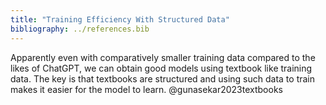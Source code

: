 ```yaml
---
title: "Training Efficiency With Structured Data"
bibliography: ../references.bib
---
```

Apparently even with comparatively smaller training data compared to the likes of ChatGPT, we can obtain good models using textbook like training data. The key is that textbooks are structured and using such data to train makes it easier for the model to learn. @gunasekar2023textbooks